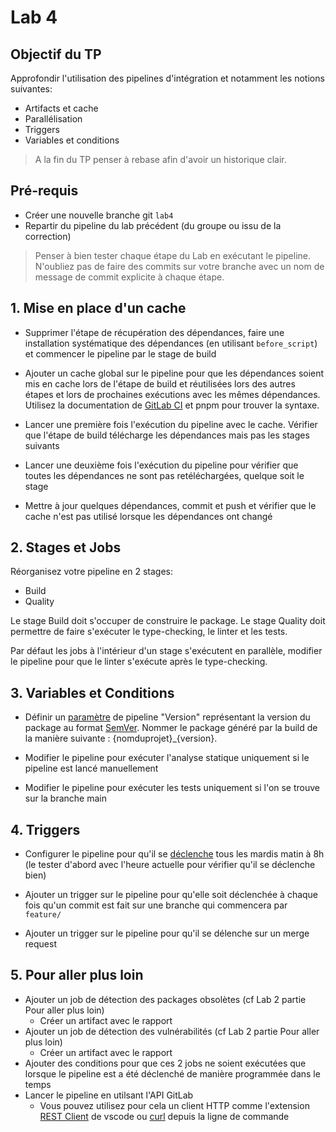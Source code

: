 # Lab 4

## Objectif du TP

Approfondir l'utilisation des pipelines d'intégration et notamment les notions suivantes:
- Artifacts et cache
- Parallélisation
- Triggers
- Variables et conditions

> A la fin du TP penser à rebase afin d'avoir un historique clair.

## Pré-requis
- Créer une nouvelle branche git `lab4`
- Repartir du pipeline du lab précédent (du groupe ou issu de la correction)

> Penser à bien tester chaque étape du Lab en exécutant le pipeline. N'oubliez pas de faire des commits sur votre branche avec un nom de message de commit explicite à chaque étape.

## 1. Mise en place d'un cache

- Supprimer l'étape de récupération des dépendances, faire une installation systématique des dépendances (en utilisant `before_script`) et commencer le pipeline par le stage de build

- Ajouter un cache global sur le pipeline pour que les dépendances soient mis en cache lors de l'étape de build et réutilisées lors des autres étapes et lors de prochaines exécutions avec les mêmes dépendances. Utilisez la documentation de [GitLab CI](https://docs.gitlab.com/ee/ci/yaml/yaml_optimization.html#anchors) et pnpm pour trouver la syntaxe.

- Lancer une première fois l'exécution du pipeline avec le cache. Vérifier que l'étape de build télécharge les dépendances mais pas les stages suivants

- Lancer une deuxième fois l'exécution du pipeline pour vérifier que toutes les dépendances ne sont pas retéléchargées, quelque soit le stage

- Mettre à jour quelques dépendances, commit et push et vérifier que le cache n'est pas utilisé lorsque les dépendances ont changé

## 2. Stages et Jobs

Réorganisez votre pipeline en 2 stages:
- Build
- Quality

Le stage Build doit s'occuper de construire le package.
Le stage Quality doit permettre de faire s'exécuter le type-checking, le linter et les tests.

Par défaut les jobs à l'intérieur d'un stage s'exécutent en parallèle, modifier le pipeline pour que le linter s'exécute après le type-checking.

## 3. Variables et Conditions

- Définir un [paramètre](https://docs.gitlab.com/ee/ci/variables/) de pipeline "Version" représentant la version du package au format [SemVer](https://semver.org/). Nommer le package généré par la build de la manière suivante : {nomduprojet}_{version}.

- Modifier le pipeline pour exécuter l'analyse statique uniquement si le pipeline est lancé manuellement

- Modifier le pipeline pour exécuter les tests uniquement si l'on se trouve sur la branche main

## 4. Triggers

- Configurer le pipeline pour qu'il se [déclenche](https://crontab.guru/) tous les mardis matin à 8h (le tester d'abord avec l'heure actuelle pour vérifier qu'il se déclenche bien)

- Ajouter un trigger sur le pipeline pour qu'elle soit déclenchée à chaque fois qu'un commit est fait sur une branche qui commencera par `feature/`

- Ajouter un trigger sur le pipeline pour qu'il se délenche sur un merge request


## 5. Pour aller plus loin

- Ajouter un job de détection des packages obsolètes (cf Lab 2 partie Pour aller plus loin)
    - Créer un artifact avec le rapport
- Ajouter un job de détection des vulnérabilités (cf Lab 2 partie Pour aller plus loin)
    - Créer un artifact avec le rapport
- Ajouter des conditions pour que ces 2 jobs ne soient exécutées que lorsque le pipeline est a été déclenché de manière programmée dans le temps
- Lancer le pipeline en utilsant l'API GitLab
    - Vous pouvez utilisez pour cela un client HTTP comme l'extension [REST Client](https://marketplace.visualstudio.com/items?itemName=humao.rest-client) de vscode ou [curl](https://curl.se/) depuis la ligne de commande